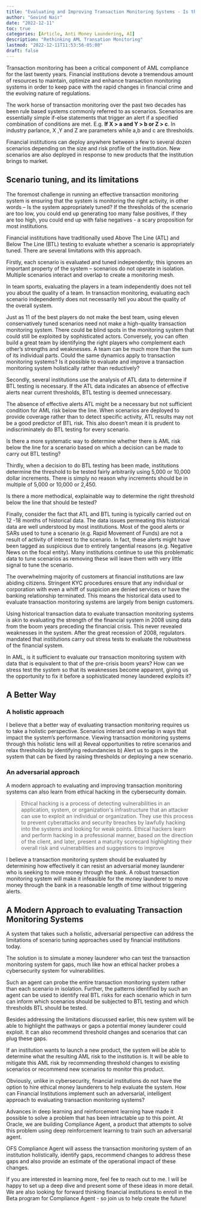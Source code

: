 ```yaml
---
title: "Evaluating and Improving Transaction Monitoring Systems - Is there a better way ?"
author: "Govind Nair"
date: "2022-12-11"
toc: true
categories: [Article, Anti Money Laundering, AI]
description: "Rethinking AML Transation Monitoring"
lastmod: "2022-12-11T11:53:56-05:00"
draft: false
---
```


Transaction monitoring has been a critical component of AML compliance for the last twenty years. Financial institutions devote a tremendous amount of resources to maintain, optimize and enhance transaction monitoring systems in order to keep pace with the rapid changes in financial crime and the evolving nature of regulations.

The work horse of transaction monitoring over the past two decades has been rule based systems commonly referred to as scenarios. Scenarios are essentially simple if-else statements that trigger an alert if a specified combination of conditions are met. E.g. **If X \> a and Y \> b or Z \> c**. In industry parlance, X ,Y and Z are parameters while a,b and c are thresholds.

Financial institutions can deploy anywhere between a few to several dozen scenarios depending on the size and risk profile of the institution. New scenarios are also deployed in response to new products that the institution brings to market.

## Scenario tuning, and its limitations

The foremost challenge in running an effective transaction monitoring system is ensuring that the system is monitoring the right activity, in other words – Is the system appropriately tuned? If the thresholds of the scenario are too low, you could end up generating too many false positives, if they are too high, you could end up with false negatives - a scary proposition for most institutions.

Financial institutions have traditionally used Above The Line (ATL) and Below The Line (BTL) testing to evaluate whether a scenario is appropriately tuned. There are several limitations with this approach.

Firstly, each scenario is evaluated and tuned independently; this ignores an important property of the system – scenarios do not operate in isolation. Multiple scenarios interact and overlap to create a monitoring mesh.

In team sports, evaluating the players in a team independently does not tell you about the quality of a team. In transaction monitoring, evaluating each scenario independently does not necessarily tell you about the quality of the overall system.

Just as 11 of the best players do not make the best team, using eleven conservatively tuned scenarios need not make a high-quality transaction monitoring system. There could be blind spots in the monitoring system that could still be exploited by sophisticated actors. Conversely, you can often build a great team by identifying the right players who complement each other’s strengths and weaknesses. A team can be much more than the sum of its individual parts. Could the same dynamics apply to transaction monitoring systems? Is it possible to evaluate and improve a transaction monitoring system holistically rather than reductively?

Secondly, several institutions use the analysis of ATL data to determine if BTL testing is necessary. If the ATL data indicates an absence of effective alerts near current thresholds, BTL testing is deemed unnecessary.

The absence of effective alerts ATL might be a necessary but not sufficient condition for AML risk below the line. When scenarios are deployed to provide coverage rather than to detect specific activity, ATL results may not be a good predictor of BTL risk. This also doesn’t mean it is prudent to indiscriminately do BTL testing for every scenario.

Is there a more systematic way to determine whether there is AML risk below the line for a scenario based on which a decision can be made to carry out BTL testing?

Thirdly, when a decision to do BTL testing has been made, institutions determine the threshold to be tested fairly arbitrarily using 5,000 or 10,000 dollar increments. There is simply no reason why increments should be in multiple of 5,000 or 10,000 or 2,450.

Is there a more methodical, explainable way to determine the right threshold below the line that should be tested?

Finally, consider the fact that ATL and BTL tuning is typically carried out on 12 -18 months of historical data. The data issues permeating this historical data are well understood by most institutions. Most of the good alerts or SARs used to tune a scenario (e.g. Rapid Movement of Funds) are not a result of activity of interest to the scenario. In fact, these alerts might have been tagged as suspicious due to entirely tangential reasons (e.g. Negative News on the focal entity). Many institutions continue to use this problematic data to tune scenarios as removing these will leave them with very little signal to tune the scenario.

The overwhelming majority of customers at financial institutions are law abiding citizens. Stringent KYC procedures ensure that any individual or corporation with even a whiff of suspicion are denied services or have the banking relationship terminated. This means the historical data used to evaluate transaction monitoring systems are largely from benign customers.

Using historical transaction data to evaluate transaction monitoring systems is akin to evaluating the strength of the financial system in 2008 using data from the boom years preceding the financial crisis. This never revealed weaknesses in the system. After the great recession of 2008, regulators mandated that institutions carry out stress tests to evaluate the robustness of the financial system.

In AML, is it sufficient to evaluate our transaction monitoring system with data that is equivalent to that of the pre-crisis boom years? How can we stress test the system so that its weaknesses become apparent, giving us the opportunity to fix it before a sophisticated money laundered exploits it?

## A Better Way

### A holistic approach

I believe that a better way of evaluating transaction monitoring requires us to take a holistic perspective. Scenarios interact and overlap in ways that impact the system’s performance. Viewing transaction monitoring systems through this holistic lens will a) Reveal opportunities to retire scenarios and relax thresholds by identifying redundancies b) Alert us to gaps in the system that can be fixed by raising thresholds or deploying a new scenario.

### An adversarial approach

A modern approach to evaluating and improving transaction monitoring systems can also learn from ethical hacking in the cybersecurity domain.

> Ethical hacking is a process of detecting vulnerabilities in an application, system, or organization's infrastructure that an attacker can use to exploit an individual or organization. They use this process to prevent cyberattacks and security breaches by lawfully hacking into the systems and looking for weak points. Ethical hackers learn and perform hacking in a professional manner, based on the direction of the client, and later, present a maturity scorecard highlighting their overall risk and vulnerabilities and suggestions to improve

I believe a transaction monitoring system should be evaluated by determining how effectively it can resist an adversarial money launderer who is seeking to move money through the bank. A robust transaction monitoring system will make it infeasible for the money launderer to move money through the bank in a reasonable length of time without triggering alerts.

## A Modern Approach to evaluating Transaction Monitoring Systems

A system that takes such a holistic, adversarial perspective can address the limitations of scenario tuning approaches used by financial institutions today.

The solution is to simulate a money launderer who can test the transaction monitoring system for gaps, much like how an ethical hacker probes a cybersecurity system for vulnerabilities.

Such an agent can probe the entire transaction monitoring system rather than each scenario in isolation. Further, the patterns identified by such an agent can be used to identify real BTL risks for each scenario which in turn can inform which scenarios should be subjected to BTL testing and which thresholds BTL should be tested.

Besides addressing the limitations discussed earlier, this new system will be able to highlight the pathways or gaps a potential money launderer could exploit. It can also recommend threshold changes and scenarios that can plug these gaps.

If an institution wants to launch a new product, the system will be able to determine what the resulting AML risk to the institution is. It will be able to mitigate this AML risk by recommending threshold changes to existing scenarios or recommend new scenarios to monitor this product.

Obviously, unlike in cybersecurity, financial institutions do not have the option to hire ethical money launderers to help evaluate the system. How can Financial Institutions implement such an adversarial, intelligent approach to evaluating transaction monitoring systems?

Advances in deep learning and reinforcement learning have made it possible to solve a problem that has been intractable up to this point. At Oracle, we are building Compliance Agent, a product that attempts to solve this problem using deep reinforcement learning to train such an adversarial agent.

OFS Compliance Agent will assess the transaction monitoring system of an institution holistically, identify gaps, recommend changes to address these gaps and also provide an estimate of the operational impact of these changes.

If you are interested in learning more, feel fee to reach out to me. I will be happy to set up a deep dive and present some of these ideas in more detail. We are also looking for forward thinking financial institutions to enroll in the Beta program for Compliance Agent - so join us to help create the future!
